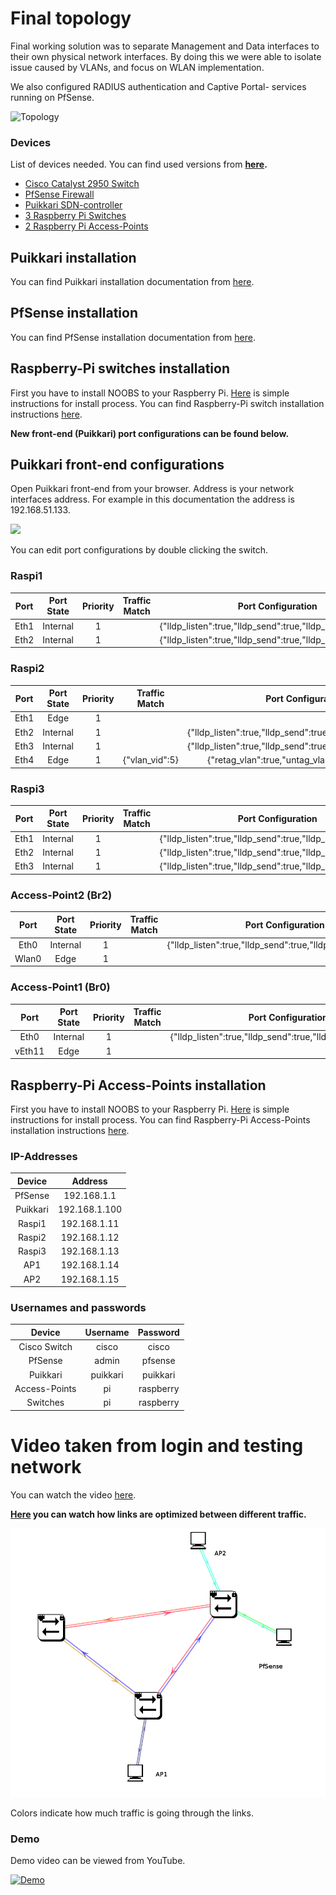 # Final topology

Final working solution was to separate Management and Data interfaces to their own physical network interfaces.
By doing this we were able to isolate issue caused by VLANs, and focus on WLAN implementation.

We also configured RADIUS authentication and Captive Portal- services running on PfSense.

![Topology](https://cybertrust.labranet.jamk.fi/cf2017/overflow/raw/master/pictures/topologia4.png)

### Devices

List of devices needed. You can find used versions from __[here](https://cybertrust.labranet.jamk.fi/cf2017/overflow/blob/master/Random/versions.md).__

* [Cisco Catalyst 2950 Switch](https://cybertrust.labranet.jamk.fi/cf2017/overflow/blob/master/Cisco/README.md)
* [PfSense Firewall](https://cybertrust.labranet.jamk.fi/cf2017/overflow/blob/master/PfSense/final.md)
* [Puikkari SDN-controller](https://cybertrust.labranet.jamk.fi/cf2017/overflow/wikis/puikkari/installation)
* [3 Raspberry Pi Switches](https://cybertrust.labranet.jamk.fi/cf2017/overflow/blob/master/RaspberrySwitches/README.md)
* [2 Raspberry Pi Access-Points](https://cybertrust.labranet.jamk.fi/cf2017/overflow/blob/master/RaspberryAccessPoint/final.md)

## Puikkari installation

You can find Puikkari installation documentation from [here](https://cybertrust.labranet.jamk.fi/cf2017/overflow/wikis/puikkari/installation).

## PfSense installation

You can find PfSense installation documentation from [here](https://cybertrust.labranet.jamk.fi/cf2017/overflow/blob/master/PfSense/summary.md).

## Raspberry-Pi switches installation

First you have to install NOOBS to your Raspberry Pi. [Here](https://www.raspberrypi.org/help/noobs-setup/2/) is simple instructions for install process. 
You can find Raspberry-Pi switch installation instructions [here](https://cybertrust.labranet.jamk.fi/cf2017/overflow/tree/master/RaspberrySwitches#raspberry-pi-switches-installation).

__New front-end (Puikkari) port configurations can be found below.__

## Puikkari front-end configurations

Open Puikkari front-end from your browser. Address is your network interfaces address. For example in this documentation the address is 192.168.51.133.

<img src="https://cybertrust.labranet.jamk.fi/cf2017/overflow/raw/master/pictures/interface_conf.png" width="600" />

You can edit port configurations by double clicking the switch.

### Raspi1

|Port|Port State|Priority|Traffic Match|Port Configuration|
|:-------------:|:-------------:|:-------------:|:-------------:|:-------------:|
|Eth1|Internal|1||{"lldp_listen":true,"lldp_send":true,"lldp_send_interval":2}|
|Eth2|Internal|1||{"lldp_listen":true,"lldp_send":true,"lldp_send_interval":2}|

### Raspi2

|Port|Port State|Priority|Traffic Match|Port Configuration|
|:-------------:|:-------------:|:-------------:|:-------------:|:-------------:|
|Eth1|Edge|1|||
|Eth2|Internal|1||{"lldp_listen":true,"lldp_send":true,"lldp_send_interval":2}|
|Eth3|Internal|1||{"lldp_listen":true,"lldp_send":true,"lldp_send_interval":2}|
|Eth4|Edge|1|{"vlan_vid":5}|{"retag_vlan":true,"untag_vlan":true,"vlan":100}|

### Raspi3

|Port|Port State|Priority|Traffic Match|Port Configuration|
|:-------------:|:-------------:|:-------------:|:-------------:|:-------------:|
|Eth1|Internal|1||{"lldp_listen":true,"lldp_send":true,"lldp_send_interval":2}|
|Eth2|Internal|1||{"lldp_listen":true,"lldp_send":true,"lldp_send_interval":2}|
|Eth3|Internal|1||{"lldp_listen":true,"lldp_send":true,"lldp_send_interval":2}|

### Access-Point2 (Br2)

|Port|Port State|Priority|Traffic Match|Port Configuration|
|:-------------:|:-------------:|:-------------:|:-------------:|:-------------:|
|Eth0|Internal|1||{"lldp_listen":true,"lldp_send":true,"lldp_send_interval":2}|
|Wlan0|Edge|1||||

### Access-Point1 (Br0)

|Port|Port State|Priority|Traffic Match|Port Configuration|
|:-------------:|:-------------:|:-------------:|:-------------:|:-------------:|
|Eth0|Internal|1||{"lldp_listen":true,"lldp_send":true,"lldp_send_interval":2}|
|vEth11|Edge|1||||

## Raspberry-Pi Access-Points installation

First you have to install NOOBS to your Raspberry Pi. [Here](https://www.raspberrypi.org/help/noobs-setup/2/) is simple instructions for install process.
You can find Raspberry-Pi Access-Points installation instructions [here](https://cybertrust.labranet.jamk.fi/cf2017/overflow/blob/master/RaspberryAccessPoint/final.md).

### IP-Addresses

| Device | Address  |
|:-------------:|:-------------:|
| PfSense |192.168.1.1|
| Puikkari | 192.168.1.100 |
| Raspi1 | 192.168.1.11 |
| Raspi2 | 192.168.1.12 |
| Raspi3 | 192.168.1.13 |
| AP1 | 192.168.1.14 |
| AP2 | 192.168.1.15 |

### Usernames and passwords

|Device| Username | Password  |
|:-------------:|:-------------:|:-------------:|
|Cisco Switch|cisco|cisco|
|PfSense|admin|pfsense|
|Puikkari|puikkari|puikkari|
|Access-Points|pi|raspberry|
|Switches|pi|raspberry|

# Video taken from login and testing network

You can watch the video [here](https://github.com/joolip/SDN/blob/master/pictures/Wlan_cp_connection.mp4).

__[Here](https://github.com/joolip/SDN/blob/master/pictures/final_optimization.ogv) you can watch how links are optimized between different traffic.__

![Final links](https://github.com/joolip/SDN/blob/master/pictures/final_links.png)

Colors indicate how much traffic is going through the links.

### Demo

Demo video can be viewed from YouTube.

[![Demo](https://img.youtube.com/vi/EUBPUdrJnrI/0.jpg)](https://www.youtube.com/watch?v=EUBPUdrJnrI "Puikkari Demo")
